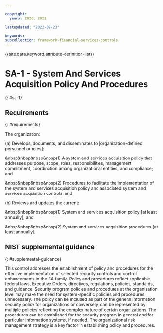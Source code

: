 ```yaml
---

copyright:
  years: 2020, 2022

lastupdated: "2022-09-23"

keywords: 
subcollection: framework-financial-services-controls
---
```


{{site.data.keyword.attribute-definition-list}}

# SA-1 - System And Services Acquisition Policy And Procedures
{: #sa-1}

## Requirements
{: #requirements}

The organization:

(a) Develops, documents, and disseminates to [organization-defined personnel or roles]:

&nbsp&nbsp&nbsp&nbsp(1) A system and services acquisition policy that addresses purpose, scope, roles, responsibilities, management commitment, coordination among organizational entities, and compliance; and

&nbsp&nbsp&nbsp&nbsp(2) Procedures to facilitate the implementation of the system and services acquisition policy and associated system and services acquisition controls; and

(b) Reviews and updates the current:

&nbsp&nbsp&nbsp&nbsp(1) System and services acquisition policy [at least annually]; and

&nbsp&nbsp&nbsp&nbsp(2) System and services acquisition procedures [at least annually].

## NIST supplemental guidance
{: #supplemental-guidance}

This control addresses the establishment of policy and procedures for the effective implementation of selected security controls and control enhancements in the SA family. Policy and procedures reflect applicable federal laws, Executive Orders, directives, regulations, policies, standards, and guidance. Security program policies and procedures at the organization level may make the need for system-specific policies and procedures unnecessary. The policy can be included as part of the general information security policy for organizations or conversely, can be represented by multiple policies reflecting the complex nature of certain organizations. The procedures can be established for the security program in general and for particular information systems, if needed. The organizational risk management strategy is a key factor in establishing policy and procedures.

